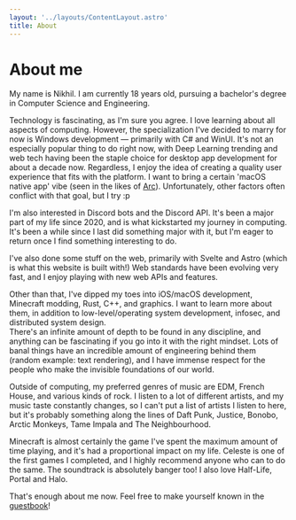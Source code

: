 ```yaml
---
layout: '../layouts/ContentLayout.astro'
title: About
---
```


# About me

My name is Nikhil. I am currently 18 years old, pursuing a bachelor's degree in Computer Science and Engineering.

Technology is fascinating, as I'm sure you agree. I love learning about all aspects of computing. However, the specialization I've decided to marry for now is Windows development — primarily with C# and WinUI. It's not an especially popular thing to do right now, with Deep Learning trending and web tech having been the staple choice for desktop app development for about a decade now. Regardless, I enjoy the idea of creating a quality user experience that fits with the platform. I want to bring a certain 'macOS native app' vibe (seen in the likes of [Arc](https://arc.net)). Unfortunately, other factors often conflict with that goal, but I try :p

I'm also interested in Discord bots and the Discord API. It's been a major part of my life since 2020, and is what kickstarted my journey in computing. It's been a while since I last did something major with it, but I'm eager to return once I find something interesting to do.

I've also done some stuff on the web, primarily with Svelte and Astro (which is what this website is built with!) Web standards have been evolving very fast, and I enjoy playing with new web APIs and features.

Other than that, I've dipped my toes into iOS/macOS development, Minecraft modding, Rust, C++, and graphics. I want to learn more about them, in addition to low-level/operating system development, infosec, and distributed system design.  
There's an infinite amount of depth to be found in any discipline, and anything can be fascinating if you go into it with the right mindset. Lots of banal things have an incredible amount of engineering behind them (random example: text rendering), and I have immense respect for the people who make the invisible foundations of our world.

Outside of computing, my preferred genres of music are EDM, French House, and various kinds of rock. I listen to a lot of different artists, and my music taste constantly changes, so I can't put a list of artists I listen to here, but it's probably something along the lines of Daft Punk, Justice, Bonobo, Arctic Monkeys, Tame Impala and The Neighbourhood.

Minecraft is almost certainly the game I've spent the maximum amount of time playing, and it's had a proportional impact on my life. Celeste is one of the first games I completed, and I highly recommend anyone who can to do the same. The soundtrack is absolutely banger too! I also love Half-Life, Portal and Halo.

That's enough about me now. Feel free to make yourself known in the [guestbook](/guestbook)!

